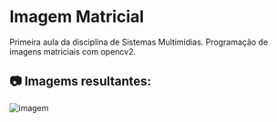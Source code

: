 # Imagem Matricial

Primeira aula da disciplina de Sistemas Multimídias. Programação de imagens matriciais com opencv2.

## :camera: Imagems resultantes:

![imagem](https://github.com/BieAnimaton/ImagensMatriciais/assets/52220244/df25a17d-0cc2-4173-bbdb-eafc7734e8e4)